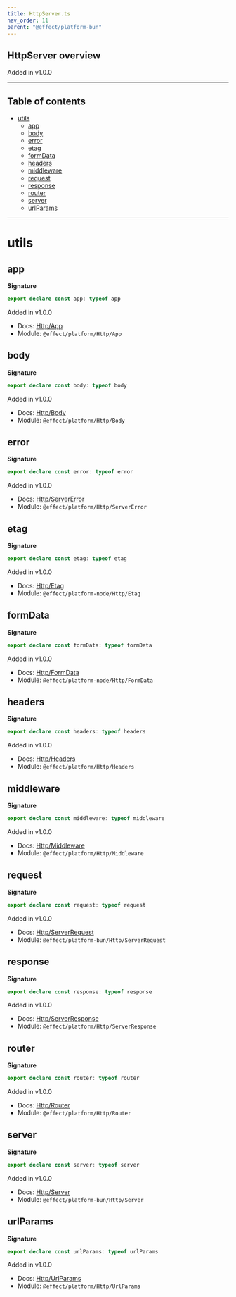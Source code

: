 ```yaml
---
title: HttpServer.ts
nav_order: 11
parent: "@effect/platform-bun"
---
```


## HttpServer overview

Added in v1.0.0

---

<h2 class="text-delta">Table of contents</h2>

- [utils](#utils)
  - [app](#app)
  - [body](#body)
  - [error](#error)
  - [etag](#etag)
  - [formData](#formdata)
  - [headers](#headers)
  - [middleware](#middleware)
  - [request](#request)
  - [response](#response)
  - [router](#router)
  - [server](#server)
  - [urlParams](#urlparams)

---

# utils

## app

**Signature**

```ts
export declare const app: typeof app
```

Added in v1.0.0

- Docs: [Http/App](https://effect-ts.github.io/platform/platform/Http/App.ts.html)
- Module: `@effect/platform/Http/App`

## body

**Signature**

```ts
export declare const body: typeof body
```

Added in v1.0.0

- Docs: [Http/Body](https://effect-ts.github.io/platform/platform/Http/Body.ts.html)
- Module: `@effect/platform/Http/Body`

## error

**Signature**

```ts
export declare const error: typeof error
```

Added in v1.0.0

- Docs: [Http/ServerError](https://effect-ts.github.io/platform/platform/Http/ServerError.ts.html)
- Module: `@effect/platform/Http/ServerError`

## etag

**Signature**

```ts
export declare const etag: typeof etag
```

Added in v1.0.0

- Docs: [Http/Etag](https://effect-ts.github.io/platform/platform-node/Http/Etag.ts.html)
- Module: `@effect/platform-node/Http/Etag`

## formData

**Signature**

```ts
export declare const formData: typeof formData
```

Added in v1.0.0

- Docs: [Http/FormData](https://effect-ts.github.io/platform/platform-node/Http/FormData.ts.html)
- Module: `@effect/platform-node/Http/FormData`

## headers

**Signature**

```ts
export declare const headers: typeof headers
```

Added in v1.0.0

- Docs: [Http/Headers](https://effect-ts.github.io/platform/platform/Http/Headers.ts.html)
- Module: `@effect/platform/Http/Headers`

## middleware

**Signature**

```ts
export declare const middleware: typeof middleware
```

Added in v1.0.0

- Docs: [Http/Middleware](https://effect-ts.github.io/platform/platform/Http/Middleware.ts.html)
- Module: `@effect/platform/Http/Middleware`

## request

**Signature**

```ts
export declare const request: typeof request
```

Added in v1.0.0

- Docs: [Http/ServerRequest](https://effect-ts.github.io/platform/platform-bun/Http/ServerRequest.ts.html)
- Module: `@effect/platform-bun/Http/ServerRequest`

## response

**Signature**

```ts
export declare const response: typeof response
```

Added in v1.0.0

- Docs: [Http/ServerResponse](https://effect-ts.github.io/platform/platform/Http/ServerResponse.ts.html)
- Module: `@effect/platform/Http/ServerResponse`

## router

**Signature**

```ts
export declare const router: typeof router
```

Added in v1.0.0

- Docs: [Http/Router](https://effect-ts.github.io/platform/platform/Http/Router.ts.html)
- Module: `@effect/platform/Http/Router`

## server

**Signature**

```ts
export declare const server: typeof server
```

Added in v1.0.0

- Docs: [Http/Server](https://effect-ts.github.io/platform/platform-bun/Http/Server.ts.html)
- Module: `@effect/platform-bun/Http/Server`

## urlParams

**Signature**

```ts
export declare const urlParams: typeof urlParams
```

Added in v1.0.0

- Docs: [Http/UrlParams](https://effect-ts.github.io/platform/platform/Http/UrlParams.ts.html)
- Module: `@effect/platform/Http/UrlParams`
